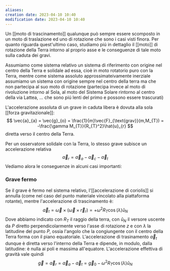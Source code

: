 ```yaml
---
aliases: 
creation date: 2023-04-10 10:40
modification date: 2023-04-10 10:40
---
```


Un [[moto di trascinamento]] qualunque può sempre essere scomposto in un moto di traslazione ed uno di rotazione che sono i casi visti finora. Per quanto riguarda quest'ultimo caso, studiamo piú in dettaglio il [[moto]] di rotazione della Terra intorno al proprio asse e le conseguenze di tale moto sulla caduta dei gravi.

Assumiamo come sistema relativo un sistema di riferimento con origine nel centro della Terra e solidale ad essa, cioè in moto rotatorio puro con la Terra, mentre come sistema assoluto approssimateivamente inerziale assumiamo un sistema con origine sempre nel centro della terra ma che non partecipa al suo moto di rotazione (partecipa invece al moto di rivoluzione intorno al Sola, al moto del Sistema Solare rintorno al centro della via Lattea, ... che sono piú lenti del primo e possono essere trascurati)

L'accelerazione assoluta di un grave in caduta libera è dovuta alla sola [[forza gravitazionale]]:
$$ \vec{a}_{a} = \vec{g}_{o} = \frac{1}{m}\vec{F}_{\text{grav}}(m,M_{T}) = -\frac{\gamma M_{T}}{R_{T}^2}\hat{u}_{r} $$
diretta verso il centro della Terra.

Per un osservatore solidale con la Terra, lo stesso grave subisce un accelerazione relativa
$$\vec{a}_{r} = \vec{a}_{a} - \vec{a}_{c} - \vec{a}_{t}$$
Vediamo alora le conseguenze in alcuni casi importanti:

### Grave fermo
Se il grave è fermo nel sistema relativo, l'[[accelerazione di coriolis]] si annulla (come nel caso del punto materiale vincolato alla piattaforma rotante), mentre l'accelerazione di trascinamento è:
$$
\vec{a}_{t} = \vec{\omega} \times (\vec{\omega} \times \vec{r}_{r} ) = +\omega^2R_{T}\cos(\lambda)\hat{u}_{N}
$$
Dove abbiamo indicato con $R_{T}$ il raggio della terra, con $\hat{u}_{N}$ il versore uscente da $P$ diretto perpendicolarmente verso l'asse di rotazione $z$ e con $\lambda$ la latitudine del punto $P$, ossia l'angolo che la congiungente con il centro della Terra forma con il piano equatoriale. L'accelerazione di trasinamento $\vec{a}_{t}$ dunque è diretta verso l'interno della Terra e dipende, in modulo, dalla latitudine: è nulla ai poli e massima all'equatore.
L'accelerazione effettiva di gravità vale quindi
$$
\vec{g} = \vec{a}_{r} = \vec{a}_{a} - \vec{a}_{t} = \vec{g}_{0} - \omega^2R_{T}\cos (\lambda)\hat{u}_{N} 
$$
